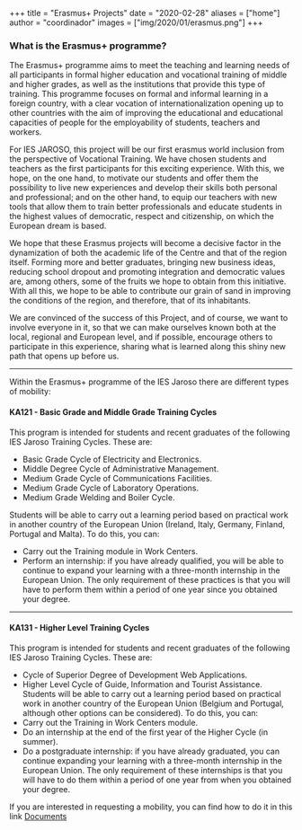 +++
title = "Erasmus+ Projects"
date = "2020-02-28"
aliases = ["home"]
author = "coordinador"
images = ["img/2020/01/erasmus.png"]
+++


### What is the Erasmus+ programme? 
The Erasmus+ programme aims to meet the teaching and learning needs of all participants in formal higher education and vocational training of middle and higher grades, as well as the institutions that provide this type of training. This programme focuses on formal and informal learning in a foreign country, with a clear vocation of internationalization opening up to other countries with the aim of improving the educational and educational capacities of people for the employability of students, teachers and workers.    

For IES JAROSO, this project will be our first erasmus world inclusion from the perspective of Vocational Training. We have chosen students and teachers as the first participants for this exciting experience. With this, we hope, on the one hand, to motivate our students and offer them the possibility to live new experiences and develop their skills both personal and professional; and on the other hand, to equip our teachers with new tools that allow them to train better professionals and educate students in the highest values of democratic, respect and citizenship, on which the European dream is based.  

We hope that these Erasmus projects will become a decisive factor in the dynamization of both the academic life of the Centre and that of the region itself. Forming more and better graduates, bringing new business ideas, reducing school dropout and promoting integration and democratic values are, among others, some of the fruits we hope to obtain from this initiative. With all this, we hope to be able to contribute our grain of sand in improving the conditions of the region, and therefore, that of its inhabitants.  
  
We are convinced of the success of this Project, and of course, we want to involve everyone in it, so that we can make ourselves known both at the local, regional and European level, and if possible, encourage others to participate in this experience, sharing what is learned along this shiny new path that opens up before us.  


---

Within the Erasmus+ programme of the IES Jaroso there are different types of mobility:
#### KA121 - Basic Grade and Middle Grade Training Cycles
This program is intended for students and recent graduates of the following IES Jaroso Training Cycles. These are:
* Basic Grade Cycle of Electricity and Electronics.
* Middle Degree Cycle of Administrative Management.
* Medium Grade Cycle of Communications Facilities.
* Medium Grade Cycle of Laboratory Operations.
* Medium Grade Welding and Boiler Cycle.  

Students will be able to carry out a learning period based on practical work in another country of the European Union (Ireland, Italy, Germany, Finland, Portugal and Malta). To do this, you can:
- Carry out the Training module in Work Centers.
- Perform an internship: if you have already qualified, you will be able to continue to expand your learning with a three-month internship in the European Union. The only requirement of these practices is that you will have to perform them within a period of one year since you obtained your degree.

---

#### KA131 - Higher Level Training Cycles
This program is intended for students and recent graduates of the following IES Jaroso Training Cycles. These are:
* Cycle of Superior Degree of Development Web Applications.
* Higher Level Cycle of Guide, Information and Tourist Assistance.
Students will be able to carry out a learning period based on practical work in another country of the European Union (Belgium and Portugal, although other options can be considered). To do this, you can:
* Carry out the Training in Work Centers module.
* Do an internship at the end of the first year of the Higher Cycle (in summer).
* Do a postgraduate internship: if you have already graduated, you can continue expanding your learning with a three-month internship in the European Union. The only requirement of these internships is that you will have to do them within a period of one year from when you obtained your degree.

If you are interested in requesting a mobility, you can find how to do it in this link  [Documents](/documents/)  
  